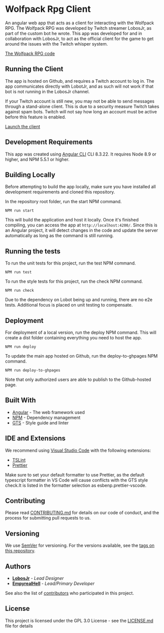 # Wolfpack Rpg Client

An angular web app that acts as a client for interacting with the Wolfpack RPG. The Wolfpack RPG was developed by Twitch streamer LobosJr, as part of the custom bot he wrote. This app was developed for and in collaboration with LobosJr, to act as the official client for the game to get around the issues with the Twitch whisper system.

[The Wolfpack RPG code](https://github.com/lobosjr/lobotjr)

## Running the Client

The app is hosted on Github, and requires a Twitch account to log in. The app communicates directly with LobotJr, and as such will not work if that bot is not running in the LobosJr channel.

If your Twitch account is still new, you may not be able to send messages through a stand-alone client. This is due to a security measure Twitch takes against spam bots. Twitch will not say how long an account must be active before this feature is enabled.

[Launch the client](https://empyrealhell.github.io/wolfpack-rpg-client/)

## Development Requirements

This app was created using [Angular CLI](https://github.com/angular/angular-cli) CLI 8.3.22. It requires Node 8.9 or higher, and NPM 5.5.1 or higher.

## Building Locally

Before attempting to build the app locally, make sure you have installed all development requirements and cloned this repository.

In the repository root folder, run the start NPM command.

    NPM run start

This will build the application and host it locally. Once it's finished compiling, you can access the app at `http://localhost:4200/`. Since this is an Angular project, it will detect changes in the code and update the server automatically as long as the command is still running.

## Running the tests

To run the unit tests for this project, run the test NPM command.

    NPM run test

To run the style tests for this project, run the check NPM command.

    NPM run check

Due to the dependency on Lobot being up and running, there are no e2e tests. Additional focus is placed on unit testing to compensate.

## Deployment

For deployment of a local version, run the deploy NPM command. This will create a dist folder containing everything you need to host the app.

    NPM run deploy

To update the main app hosted on Github, run the deploy-to-ghpages NPM command.

    NPM run deploy-to-ghpages

Note that only authorized users are able to publish to the Github-hosted page.

## Built With

- [Angular](https://angular.io/) - The web framework used
- [NPM](https://www.npmjs.com/) - Dependency management
- [GTS](https://github.com/google/gts) - Style guide and linter

## IDE and Extensions

We recommend using [Visual Studio Code](https://code.visualstudio.com/) with the following extensions:

- [TSLint](https://marketplace.visualstudio.com/items?itemName=ms-vscode.vscode-typescript-tslint-plugin)
- [Prettier](https://marketplace.visualstudio.com/items?itemName=esbenp.prettier-vscode)

Make sure to set your default formatter to use Prettier, as the default typescript formatter in VS Code will cause conflicts with the GTS style check.It is listed in the formatter selection as esbenp.prettier-vscode.

## Contributing

Please read [CONTRIBUTING.md](https://github.com/EmpyrealHell/wolfpack-rpg-client/blob/master/CONTRIBUTING.md) for details on our code of conduct, and the process for submitting pull requests to us.

## Versioning

We use [SemVer](http://semver.org/) for versioning. For the versions available, see the [tags on this repository](https://github.com/EmpyrealHell/wolfpack-rpg-client/tags).

## Authors

- **[LobosJr](https://twitch.tv/LobosJr)** - _Lead Designer_
- **[EmpyrealHell](https://github.com/EmpyrealHell)** - _Lead/Primary Developer_

See also the list of [contributors](https://github.com/EmpyrealHell/wolfpack-rpg-client/contributors) who participated in this project.

## License

This project is licensed under the GPL 3.0 License - see the [LICENSE.md](https://github.com/EmpyrealHell/wolfpack-rpg-client/blob/master/LICENSE.md) file for details
